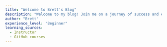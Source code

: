 ```yaml
---
title: "Welcome to Brett's Blog"
description: "Welcome to my blog! Join me on a journey of success and experience satisfaction through accomplishing milestones in I.T., both front-end and back-end web development milestones."
author: "Brett"
experience_level: "Beginner"
learning_sources:
  - Instructor
  - GitHub courses
---
```


